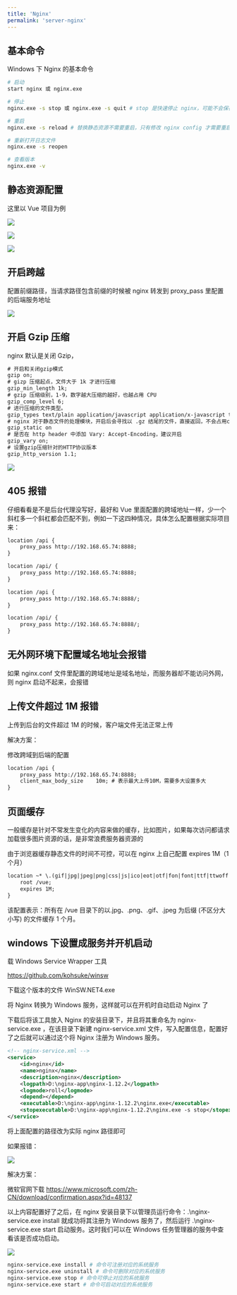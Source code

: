 ```yaml
---
title: 'Nginx'
permalink: 'server-nginx'
---
```


## 基本命令

Windows 下 Nginx 的基本命令

```bash
# 启动
start nginx 或 nginx.exe

# 停止
nginx.exe -s stop 或 nginx.exe -s quit # stop 是快速停止 nginx，可能不会保存相关信息，quit 是有序的停止 nginx，会保存信息

# 重启
nginx.exe -s reload # 替换静态资源不需要重启，只有修改 nginx config 才需要重启

# 重新打开日志文件
nginx.exe -s reopen

# 查看版本
nginx.exe -v
```

## 静态资源配置

这里以 Vue 项目为例

![](https://raw.githubusercontent.com/ITxiaohao/blog-img/master/img/nginx/20190717142614.png)

![](https://raw.githubusercontent.com/ITxiaohao/blog-img/master/img/nginx/20190717142651.png)

![](https://raw.githubusercontent.com/ITxiaohao/blog-img/master/img/nginx/20190717142754.png)

## 开启跨越

配置前缀路径，当请求路径包含前缀的时候被 nginx 转发到 proxy_pass 里配置的后端服务地址

![](https://raw.githubusercontent.com/ITxiaohao/blog-img/master/img/nginx/20190717143027.png)

## 开启 Gzip 压缩

nginx 默认是关闭 Gzip，

```xml
# 开启和关闭gzip模式
gzip on;
# gizp 压缩起点，文件大于 1k 才进行压缩
gzip_min_length 1k;
# gzip 压缩级别，1-9，数字越大压缩的越好，也越占用 CPU
gzip_comp_level 6;
# 进行压缩的文件类型。
gzip_types text/plain application/javascript application/x-javascript text/css application/xml text/javascript application/x-httpd-php application/vnd.ms-fontobject font/ttf font/opentype;
# nginx 对于静态文件的处理模块，开启后会寻找以 .gz 结尾的文件，直接返回，不会占用cpu 进行压缩，如果找不到则进行压缩
gzip_static on
# 是否在 http header 中添加 Vary: Accept-Encoding，建议开启
gzip_vary on;
# 设置gzip压缩针对的HTTP协议版本
gzip_http_version 1.1;
```

![](https://raw.githubusercontent.com/ITxiaohao/blog-img/master/img/nginx/20190717143520.png)

## 405 报错

仔细看看是不是后台代理没写好，最好和 Vue 里面配置的跨域地址一样，少一个斜杠多一个斜杠都会匹配不到，例如一下这四种情况，具体怎么配置根据实际项目来：

```xml
location /api {
    proxy_pass http://192.168.65.74:8888;
}

location /api/ {
    proxy_pass http://192.168.65.74:8888;
}

location /api {
    proxy_pass http://192.168.65.74:8888/;
}

location /api/ {
    proxy_pass http://192.168.65.74:8888/;
}
```

## 无外网环境下配置域名地址会报错

如果 nginx.conf 文件里配置的跨域地址是域名地址，而服务器却不能访问外网，则 nginx 启动不起来，会报错

## 上传文件超过 1M 报错

上传到后台的文件超过 1M 的时候，客户端文件无法正常上传

解决方案：

修改跨域到后端的配置

```xml
location /api {
    proxy_pass http://192.168.65.74:8888;
    client_max_body_size    10m; # 表示最大上传10M，需要多大设置多大
}
```

## 页面缓存

一般缓存是针对不常发生变化的内容来做的缓存，比如图片，如果每次访问都请求加载很多图片资源的话，是非常浪费服务器资源的

由于浏览器缓存静态文件的时间不可控，可以在 nginx 上自己配置 expires 1M（1 个月）

```xml
location ~* \.(gif|jpg|jpeg|png|css|js|ico|eot|otf|fon|font|ttf|ttwoff|woff2)$ {
    root /vue;
    expires 1M;
}
```

该配置表示：所有在 /vue 目录下的以.jpg、.png、.gif、.jpeg 为后缀 (不区分大小写) 的文件缓存 1 个月。

## windows 下设置成服务并开机启动

载 Windows Service Wrapper 工具

https://github.com/kohsuke/winsw

下载这个版本的文件 WinSW.NET4.exe

将 Nginx 转换为 Windows 服务，这样就可以在开机时自动启动 Nginx 了

下载后将该工具放入 Nginx 的安装目录下，并且将其重命名为 nginx-service.exe ，在该目录下新建 nginx-service.xml 文件，写入配置信息，配置好了之后就可以通过这个将 Nginx 注册为 Windows 服务。

```xml
<!-- nginx-service.xml -->
<service>
    <id>nginx</id>
    <name>nginx</name>
    <description>nginx</description>
    <logpath>D:\nginx-app\nginx-1.12.2</logpath>
    <logmode>roll</logmode>
    <depend></depend>
    <executable>D:\nginx-app\nginx-1.12.2\nginx.exe</executable>
    <stopexecutable>D:\nginx-app\nginx-1.12.2\nginx.exe -s stop</stopexecutable>
</service>
```

将上面配置的路径改为实际 nginx 路径即可

如果报错：

![](https://raw.githubusercontent.com/ITxiaohao/blog-img/master/img/nginx/20190717145359.png)

解决方案：

微软官网下载 https://www.microsoft.com/zh-CN/download/confirmation.aspx?id=48137

以上内容配置好了之后，在 nginx 安装目录下以管理员运行命令：.\nginx-service.exe install 就成功将其注册为 Windows 服务了，然后运行 .\nginx-service.exe start 启动服务。这时我们可以在 Windows 任务管理器的服务中查看该是否成功启动。

![](https://raw.githubusercontent.com/ITxiaohao/blog-img/master/img/nginx/20190717145451.png)

```bash
nginx-service.exe install # 命令可注册对应的系统服务
nginx-service.exe uninstall # 命令可删除对应的系统服务
nginx-service.exe stop # 命令可停止对应的系统服务
nginx-service.exe start # 命令可启动对应的系统服务
```
